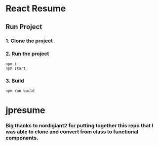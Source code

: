 # React Resume     

## Run Project
### 1. Clone the project

### 2. Run the project
```shell
npm i
npm start
```

### 3. Build
```shell
npm run build
```
# jpresume

### Big thanks to nordigiant2 for putting together this repo that I was able to clone and convert from class to functional components.